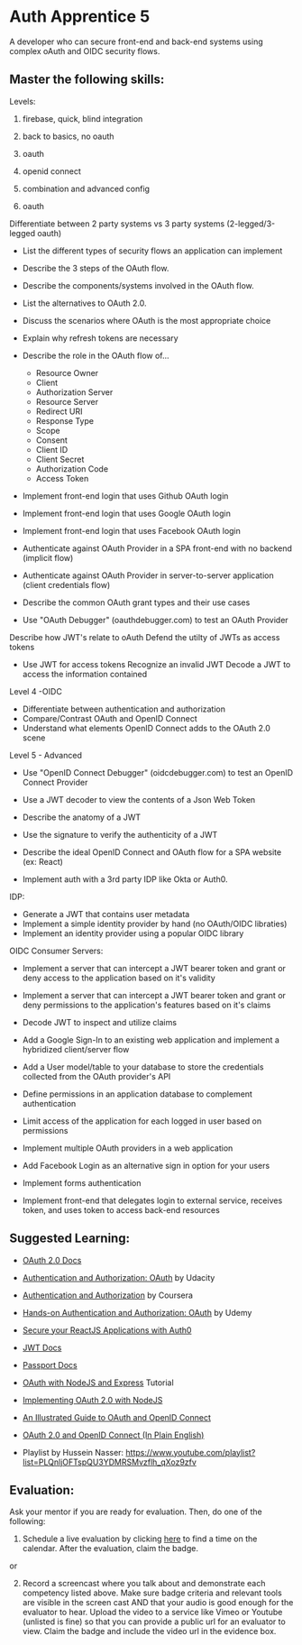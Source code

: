 # Auth Apprentice 5

A developer who can secure front-end and back-end systems using complex oAuth and OIDC security flows.

## Master the following skills:

Levels:
1. firebase, quick, blind integration
2. back to basics, no oauth
3. oauth
4. openid connect
5. combination and advanced config

3. oauth

Differentiate between 2 party systems vs 3 party systems (2-legged/3-legged oauth)
* List the different types of security flows an application can implement

* Describe the 3 steps of the OAuth flow.
* Describe the components/systems involved in the OAuth flow.
* List the alternatives to OAuth 2.0.
* Discuss the scenarios where OAuth is the most appropriate choice
* Explain why refresh tokens are necessary
* Describe the role in the OAuth flow of...
  * Resource Owner
  * Client
  * Authorization Server
  * Resource Server
  * Redirect URI
  * Response Type
  * Scope
  * Consent
  * Client ID
  * Client Secret
  * Authorization Code
  * Access Token
* Implement front-end login that uses Github OAuth login
* Implement front-end login that uses Google OAuth login
* Implement front-end login that uses Facebook OAuth login

* Authenticate against OAuth Provider in a SPA front-end with no backend (implicit flow)

* Authenticate against OAuth Provider in server-to-server application (client credentials flow)

* Describe the common OAuth grant types and their use cases

* Use "OAuth Debugger" (oauthdebugger.com) to test an OAuth Provider

Describe how JWT's relate to oAuth
Defend the utilty of JWTs as access tokens

* Use JWT for access tokens
Recognize an invalid JWT
Decode a JWT to access the information contained




Level 4 -OIDC
* Differentiate between authentication and authorization
* Compare/Contrast OAuth and OpenID Connect
* Understand what elements OpenID Connect adds to the OAuth 2.0 scene


Level 5 - Advanced



* Use "OpenID Connect Debugger" (oidcdebugger.com) to test an OpenID Connect Provider
* Use a JWT decoder to view the contents of a Json Web Token
* Describe the anatomy of a JWT
* Use the signature to verify the authenticity of a JWT

* Describe the ideal OpenID Connect and OAuth flow for a SPA website (ex: React)

* Implement auth with a 3rd party IDP like Okta or Auth0.

IDP:
* Generate a JWT that contains user metadata
* Implement a simple identity provider by hand (no OAuth/OIDC libraties)
* Implement an identity provider using a popular OIDC library

OIDC Consumer Servers:
* Implement a server that can intercept a JWT bearer token and grant or deny access to the application based on it's validity
* Implement a server that can intercept a JWT bearer token and grant or deny permissions to the application's features based on it's claims
* Decode JWT to inspect and utilize claims

* Add a Google Sign-In to an existing web application and implement a hybridized client/server flow
* Add a User model/table to your database to store the credentials collected from the OAuth provider's API
* Define permissions in an application database to complement authentication
* Limit access of the application for each logged in user based on permissions

* Implement multiple OAuth providers in a web application
* Add Facebook Login as an alternative sign in option for your users

* Implement forms authentication

* Implement front-end that delegates login to external service, receives token, and uses token to access back-end resources

## Suggested Learning:

* [OAuth 2.0 Docs](https://oauth.net/2/)
* [Authentication and Authorization: OAuth](https://www.udacity.com/course/authentication-authorization-oauth--ud330) by Udacity
* [Authentication and Authorization](https://www.coursera.org/lecture/information-security-data/authentication-and-authorisation-DXhwt) by Coursera
* [Hands-on Authentication and Authorization: OAuth](https://www.udemy.com/course/hands-on-oauth-authentication-and-authorization-with-oauth2/) by Udemy
* [Secure your ReactJS Applications with Auth0](https://www.udemy.com/course/secure-your-reactjs-applications-with-auth0/)
* [JWT Docs](https://jwt.io/)
* [Passport Docs](http://www.passportjs.org/)
* [OAuth with NodeJS and Express](http://thecodebarbarian.com/oauth-with-node-js-and-express.html) Tutorial
* [Implementing OAuth 2.0 with NodeJS](https://www.sohamkamani.com/blog/javascript/2018-06-24-oauth-with-node-js/)
* [An Illustrated Guide to OAuth and OpenID Connect](https://developer.okta.com/blog/2019/10/21/illustrated-guide-to-oauth-and-oidc)
* [OAuth 2.0 and OpenID Connect (In Plain English)](https://www.youtube.com/watch?v=996OiexHze0)

* Playlist by Hussein Nasser: https://www.youtube.com/playlist?list=PLQnljOFTspQU3YDMRSMvzflh_qXoz9zfv



## Evaluation:

Ask your mentor if you are ready for evaluation. Then, do one of the following:

1. Schedule a live evaluation by clicking [here](http://evals.codex.academy) to find a time on the calendar. After the evaluation, claim the badge.

or

2. Record a screencast where you talk about and demonstrate each competency listed above. Make sure badge criteria and relevant tools are visible in the screen cast AND that your audio is good enough for the evaluator to hear. Upload the video to a service like Vimeo or Youtube (unlisted is fine) so that you can provide a public url for an evaluator to view. Claim the badge and include the video url in the evidence box.
